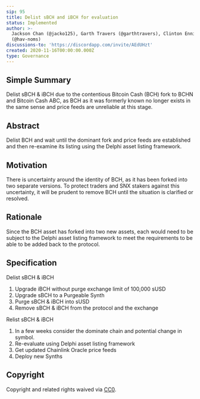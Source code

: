 ```yaml
---
sip: 95
title: Delist sBCH and iBCH for evaluation
status: Implemented
author: >-
  Jackson Chan (@jacko125), Garth Travers (@garthtravers), Clinton Ennis
  (@hav-noms)
discussions-to: 'https://discordapp.com/invite/AEdUHzt'
created: 2020-11-16T00:00:00.000Z
type: Governance
---
```


<!--You can leave these HTML comments in your merged SIP and delete the visible duplicate text guides, they will not appear and may be helpful to refer to if you edit it again. This is the suggested template for new SIPs. Note that an SIP number will be assigned by an editor. When opening a pull request to submit your SIP, please use an abbreviated title in the filename, `sip-draft_title_abbrev.md`. The title should be 44 characters or less.-->

## Simple Summary

<!--"If you can't explain it simply, you don't understand it well enough." Simply describe the outcome the proposed changes intends to achieve. This should be non-technical and accessible to a casual community member.-->

Delist sBCH & iBCH due to the contentious Bitcoin Cash (BCH) fork to BCHN and Bitcoin Cash ABC, as BCH as it was formerly known no longer exists in the same sense and price feeds are unreliable at this stage.

## Abstract

<!--A short (~200 word) description of the proposed change, the abstract should clearly describe the proposed change. This is what *will* be done if the SIP is implemented, not *why* it should be done or *how* it will be done. If the SIP proposes deploying a new contract, write, "we propose to deploy a new contract that will do x".-->

Delist BCH and wait until the dominant fork and price feeds are established and then re-examine its listing using the Delphi asset listing framework.

## Motivation

<!--This is the problem statement. This is the *why* of the SIP. It should clearly explain *why* the current state of the protocol is inadequate.  It is critical that you explain *why* the change is needed, if the SIP proposes changing how something is calculated, you must address *why* the current calculation is innaccurate or wrong. This is not the place to describe how the SIP will address the issue!-->

There is uncertainty around the identity of BCH, as it has been forked into two separate versions. To protect traders and SNX stakers against this uncertainty, it will be prudent to remove BCH until the situation is clarified or resolved.

## Rationale

Since the BCH asset has forked into two new assets, each would need to be subject to the Delphi asset listing framework to meet the requirements to be able to be added back to the protocol.

## Specification

<!--The specification should describe the syntax and semantics of any new feature, there are five sections
1. Overview
2. Rationale
3. Technical Specification
4. Test Cases
5. Configurable Values
-->

Delist sBCH & iBCH

1. Upgrade iBCH without purge exchange limit of 100,000 sUSD
2. Upgrade sBCH to a Purgeable Synth
3. Purge sBCH & iBCH into sUSD
4. Remove sBCH & iBCH from the protocol and the exchange

Relist sBCH & iBCH

1. In a few weeks consider the dominate chain and potential change in symbol.
2. Re-evaluate using Delphi asset listing framework
3. Get updated Chainlink Oracle price feeds
4. Deploy new Synths

## Copyright

Copyright and related rights waived via [CC0](https://creativecommons.org/publicdomain/zero/1.0/).

